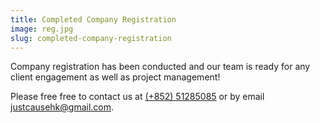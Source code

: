 ```yaml
---
title: Completed Company Registration
image: reg.jpg
slug: completed-company-registration
---
```

Company  registration has been conducted and our team is ready for any client engagement as well as project management!

Please free free to contact us at [(+852) 51285085](#) or by email [justcausehk@gmail.com](mail:justcausehk@gmail.com).

